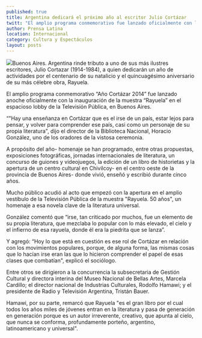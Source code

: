 ```yaml
---
published: true
title: Argentina dedicará el próximo año al escritor Julio Cortázar
twitt: "El amplio programa conmemorativo fue lanzado oficialmente con la inauguración de la muestra \"Rayuela\" en el espacioso lobby de la Televisión Pública, en Buenos Aires"
author: Prensa Latina
location: Internacional
category: Cultura y Espectáculos
layout: posts
---
```


![](http://i.imgur.com/gctrcwPm.jpg)Buenos Aires. Argentina rinde tributo a uno de sus más ilustres escritores, Julio Cortazar (1914-1984), a quien dedicarán un año de actividades por el centenario de su natalicio y el quincuagésimo aniversario de su más célebre obra, Rayuela.

El amplio programa conmemorativo “Año Cortázar 2014” fue lanzado anoche oficialmente con la inauguración de la muestra “Rayuela” en el espacioso lobby de la Televisión Pública, en Buenos Aires.

“"Hay una enseñanza en Cortázar que es el irse de un país, estar lejos para pensar, y volver para comprender ese país, casi como un personaje de su propia literatura", dijo el director de la Biblioteca Nacional, Horacio González, uno de los oradores de la vistosa ceremonia.

A propósito del año- homenaje se han programado, entre otras propuestas, exposiciones fotográficas, jornadas internacionales de literatura, un concurso de guiones y videojuegos, la edición de un libro de historietas y la apertura de un centro cultural en Chivilcoy- en el centro oeste de la provincia de Buenos Aires- donde vivió, enseñó y escribió durante cinco años.

Mucho público acudió al acto que empezó con la apertura en el amplio vestíbulo de la Televisión Pública de la muestra "Rayuela. 50 años", un homenaje a esa novela clave de la literatura universal.

González comentó que “irse, tan criticado por muchos, fue un elemento de su propia literatura, que mezclaba lo popular con lo más elevado, el cielo y el infierno de esa rayuela, donde él era la piedrita que se lanza”.

Y agregó: “Hoy lo que está en cuestión es ese rol de Cortázar en relación con los movimientos populares, porque, de alguna forma, las mismas cosas que lo hacían irse eran las que lo hicieron comprender el papel de esas clases que combatían", explicó el sociólogo.

Entre otros se dirigieron a la concurrencia la subsecretaria de Gestión Cultural y directora interina del Museo Nacional de Bellas Artes, Marcela Cardillo; el director nacional de Industrias Culturales, Rodolfo Hamawi; y el presidente de Radio y Televisión Argentina, Tristán Bauer.

Hamawi, por su parte, remarcó que Rayuela "es el gran libro por el cual todos los años miles de jóvenes entran en la literatura y pasa de generación en generación porque es un autor irreverente, creativo, que apunta al cielo, que nunca se conforma, profundamente porteño, argentino, latinoamericano y universal".
